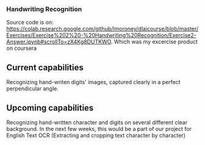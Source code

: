 ### Handwriting Recognition
Source code is on: https://colab.research.google.com/github/lmoroney/dlaicourse/blob/master/Exercises/Exercise%202%20-%20Handwriting%20Recognition/Exercise2-Answer.ipynb#scrollTo=zX4Kg8DUTKWO. Which was my excercise product on coursera

## Current capabilities
Recognizing hand-writen digits' images, captured clearly in a perfect perpendicular angle.

## Upcoming capabilities
Recognizing hand-written character and digits on several different clear background. 
In the next few weeks, this would be a part of our project for English Text OCR (Extracting and cropping text character by character)


